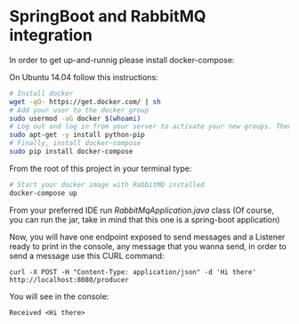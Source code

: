 # SpringBoot and RabbitMQ integration

In order to get up-and-runnig please install docker-compose:

On Ubuntu 14.04 follow this instructions:

```sh
# Install docker
wget -qO- https://get.docker.com/ | sh
# Add your user to the docker group
sudo usermod -aG docker $(whoami)
# Log out and log in from your server to activate your new groups. Then, install python-pip
sudo apt-get -y install python-pip
# Finally, install docker-compose
sudo pip install docker-compose
```

From the root of this project in your terminal type:

```sh
# Start your docker image with RabbitMQ installed
docker-compose up
```

From your preferred IDE run *RabbitMqApplication.java* class (Of course, you can run the jar, take in mind that this one is a spring-boot application)

Now, you will have one endpoint exposed to send messages and a Listener ready to print in the console, any message that you wanna send, in order to send a message use this CURL command:

```
curl -X POST -H "Content-Type: application/json" -d 'Hi there'  http://localhost:8080/producer
```

You will see in the console:
```
Received <Hi there>
```